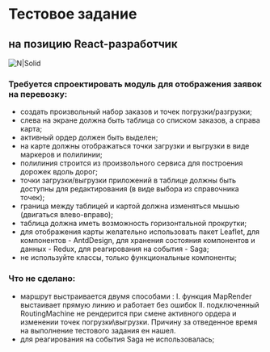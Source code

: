 # Тестовое задание
## на позицию React-разработчик

![N|Solid](https://sojuzpatent.com/tmImgs/676/676633.jpg)

### Требуется спроектировать модуль для отображения заявок на перевозку:

- создать произвольный набор заказов и точек погрузки/разгрузки;
- слева на экране должна быть таблица со списком заказов, а справа карта;
- активный ордер должен быть выделен;
- на карте должны отображаться точки загрузки и выгрузки в виде маркеров и полилинии;
- полилиния строится из произвольного сервиса для построения дорожек вдоль дорог;
- точки загрузки/выгрузки приложений в таблице должны быть доступны для редактирования (в виде выбора из справочника точек);
- граница между таблицей и картой должна изменяться мышью (двигаться влево-вправо);
- таблица должна иметь возможность горизонтальной прокрутки;
- для отображения карты желательно использовать пакет Leaflet, для компонентов - AntdDesign, для хранения состояния компонентов и данных - Redux, для реагирования на события - Saga;
- не используйте классы, только функциональные компоненты;

### Что не сделано:
- маршрут выстраивается двумя способами :
I. функция MapRender выстаивает прямую линию и работает без ошибок
II. подключенный RoutingMachine не рендерится при смене активного ордера и изменении точек погрузки\выгрузки. Причину за отведенное время на выполнение тестового задания ен нашел.
- для реагирования на события Saga не использовалась;